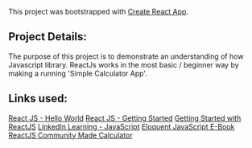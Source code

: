 This project was bootstrapped with [Create React App](https://github.com/facebook/create-react-app).
## Project Details:

The purpose of this project is to demonstrate an understanding of how Javascript library. ReactJs works
in the most basic / beginner way by making a running 'Simple Calculator App'.

## Links used:

[React JS - Hello World](https://reactjs.org/docs/hello-world.html)
[React JS - Getting Started](https://reactjs.org/docs/getting-started.html)
[Getting Started with ReactJS](https://www.taniarascia.com/getting-started-with-react/)
[LinkedIn Learning - JavaScript](https://www.linkedin.com/learning-login/share?forceAccount=false&redirect=https%3A%2F%2Fwww.linkedin.com%2Flearning%2Fjavascript-essential-training%3Ftrk%3Dshare_ent_url%26shareId%3D1M9C1OKgRUqIHSGH33Z7HA%253D%253D&account=2129308)
[Eloquent JavaScript E-Book](https://eloquentjavascript.net)
[ReactJS Community Made Calculator](https://github.com/ahfarmer/calculator)